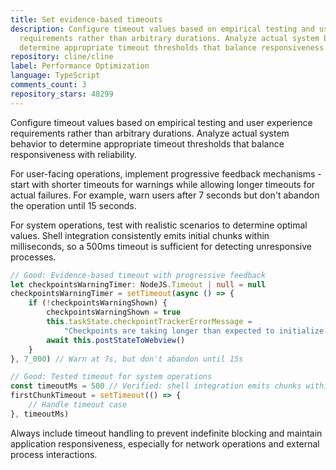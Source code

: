 ```yaml
---
title: Set evidence-based timeouts
description: Configure timeout values based on empirical testing and user experience
  requirements rather than arbitrary durations. Analyze actual system behavior to
  determine appropriate timeout thresholds that balance responsiveness with reliability.
repository: cline/cline
label: Performance Optimization
language: TypeScript
comments_count: 3
repository_stars: 48299
---
```


Configure timeout values based on empirical testing and user experience requirements rather than arbitrary durations. Analyze actual system behavior to determine appropriate timeout thresholds that balance responsiveness with reliability.

For user-facing operations, implement progressive feedback mechanisms - start with shorter timeouts for warnings while allowing longer timeouts for actual failures. For example, warn users after 7 seconds but don't abandon the operation until 15 seconds.

For system operations, test with realistic scenarios to determine optimal values. Shell integration consistently emits initial chunks within milliseconds, so a 500ms timeout is sufficient for detecting unresponsive processes.

```typescript
// Good: Evidence-based timeout with progressive feedback
let checkpointsWarningTimer: NodeJS.Timeout | null = null
checkpointsWarningTimer = setTimeout(async () => {
    if (!checkpointsWarningShown) {
        checkpointsWarningShown = true
        this.taskState.checkpointTrackerErrorMessage = 
            "Checkpoints are taking longer than expected to initialize..."
        await this.postStateToWebview()
    }
}, 7_000) // Warn at 7s, but don't abandon until 15s

// Good: Tested timeout for system operations  
const timeoutMs = 500 // Verified: shell integration emits chunks within milliseconds
firstChunkTimeout = setTimeout(() => {
    // Handle timeout case
}, timeoutMs)
```

Always include timeout handling to prevent indefinite blocking and maintain application responsiveness, especially for network operations and external process interactions.